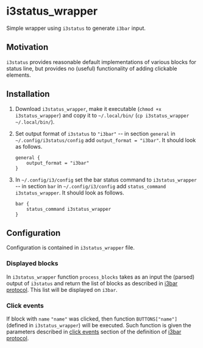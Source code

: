 # i3status_wrapper

Simple wrapper using `i3status` to generate `i3bar` input.

## Motivation

`i3status` provides reasonable default implementations of various blocks for status line, but provides no (useful) functionality of adding clickable elements.

## Installation

1. Download `i3status_wrapper`, make it executable (`chmod +x i3status_wrapper`) and copy it to `~/.local/bin/` (`cp i3status_wrapper ~/.local/bin/`).
2. Set output format of `i3status` to `"i3bar"` -- in section `general` in `~/.config/i3status/config` add `output_format = "i3bar"`. It should look as follows.

    ```config
    general {
        output_format = "i3bar"
    }
    ```

3. In `~/.config/i3/config` set the bar status command to `i3status_wrapper` -- in section `bar` in `~/.config/i3/config` add `status_command i3status_wrapper`. It should look as follows.

    ```config
    bar {
        status_command i3status_wrapper
    }
    ```

## Configuration

Configuration is contained in `i3status_wrapper` file.

### Displayed blocks

In `i3status_wrapper` function `process_blocks` takes as an input the (parsed) output of `i3status` and return the list of blocks as described in [i3bar protocol](https://i3wm.org/docs/i3bar-protocol.html). This list will be displayed on `i3bar`.

### Click events

If block with `name` `"name"` was clicked, then function `BUTTONS["name"]` (defined in `i3status_wrapper`) will be executed. Such function is given the parameters described in [click events](https://i3wm.org/docs/i3bar-protocol.html#_click_events) section of the definition of [i3bar protocol](https://i3wm.org/docs/i3bar-protocol.html).
